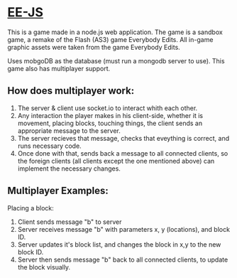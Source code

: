 [EE-JS](https://github.com/TheLuciferX/EE-JS)
===============

This is a game made in a node.js web application.
The game is a sandbox game, a remake of the Flash (AS3) game Everybody Edits.
All in-game graphic assets were taken from the game Everybody Edits.

Uses mobgoDB as the database (must run a mongodb server to use).
This game also has multiplayer support.

How does multiplayer work:
------------
1. The server & client use socket.io to interact whith each other.
2. Any interaction the player makes in his client-side, whether it is movement, placing blocks, touching things, the client sends an appropriate message to the server.
3. The server recieves that message, checks that eveything is correct, and runs necessary code.
4. Once done with that, sends back a message to all connected clients, so the foreign clients (all clients except the one mentioned above) can implement the necessary changes.

Multiplayer Examples:
------------
Placing a block:
1. Client sends message "b" to server
2. Server receives message "b" with parameters x, y (locations), and block ID.
3. Server updates it's block list, and changes the block in x,y to the new block ID.
4. Server then sends message "b" back to all connected clients, to update the block visually.
